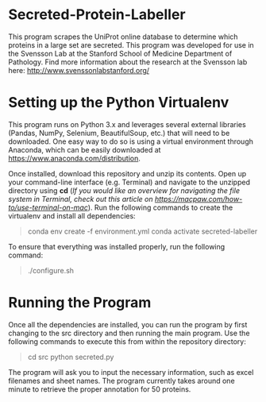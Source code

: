 # Secreted-Protein-Labeller
This program scrapes the UniProt online database to determine which proteins in a large set are secreted. This program was developed for use in the Svensson Lab at the Stanford School of Medicine Department of Pathology. Find more information about the research at the Svensson lab here: http://www.svenssonlabstanford.org/

# Setting up the Python Virtualenv
This program runs on Python 3.x and leverages several external libraries (Pandas, NumPy, Selenium, BeautifulSoup, etc.) that will need to be downloaded. One easy way to do so is using a virtual environment through Anaconda, which can be easily downloaded at https://www.anaconda.com/distribution. 

Once installed, download this repository and unzip its contents. Open up your command-line interface (e.g. Terminal) and navigate to the unzipped directory using **cd** (*If you would like an overview for navigating the file system in Terminal, check out this article on https://macpaw.com/how-to/use-terminal-on-mac*). Run the following commands to create the virtualenv and install all dependencies:

> conda env create -f environment.yml
> conda activate secreted-labeller

To ensure that everything was installed properly, run the following command:

> ./configure.sh

# Running the Program
Once all the dependencies are installed, you can run the program by first changing to the src directory and then running the main program. Use the following commands to execute this from within the repository directory:

> cd src
> python secreted.py

The program will ask you to input the necessary information, such as excel filenames and sheet names. The program currently takes around one minute to retrieve the proper annotation for 50 proteins.
